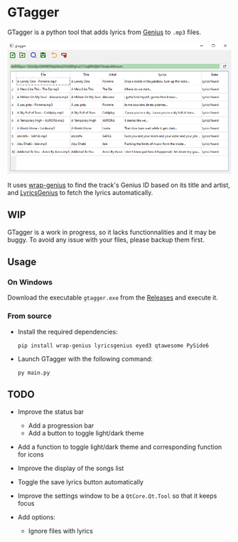 # GTagger

GTagger is a python tool that adds lyrics from [Genius](https://genius.com/) to `.mp3` files.

![Screenshot of the main window](docs/gtagger.png)

It uses [wrap-genius](https://github.com/fedecalendino/wrap-genius) to find the track's Genius ID based on its title and artist, and [LyricsGenius](https://github.com/johnwmillr/LyricsGenius) to fetch the lyrics automatically.

## WIP

GTagger is a work in progress, so it lacks functionnalities and it may be buggy. To avoid any issue with your files, please backup them first.

## Usage

### On Windows

Download the executable `gtagger.exe` from the [Releases](https://github.com/maelchiotti/GTagger/releases) and execute it.

### From source

- Install the required dependencies:

    ```shell
    pip install wrap-genius lyricsgenius eyed3 qtawesome PySide6
    ```

- Launch GTagger with the following command:

    ```shell
    py main.py
    ```

## TODO

- Improve the status bar
  - Add a progression bar
  - Add a button to toggle light/dark theme

- Add a function to toggle light/dark theme and corresponding function for icons

- Improve the display of the songs list

- Toggle the save lyrics button automatically

- Improve the settings window to be a `QtCore.Qt.Tool` so that it keeps focus

- Add options:
  - Ignore files with lyrics
